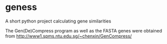 # geness
A short python project calculating gene similarities

The Gen(De)Compress program as well as the FASTA genes were obtained from http://www1.spms.ntu.edu.sg/~chenxin/GenCompress/
